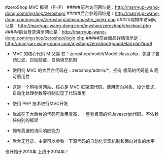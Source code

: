 #zeroShop MVC 框架（PHP）
#####前台访问网址是：http://marryup-wang-dong.com/myshop/zeroshop/
#####后台参观网址是：http://marryup-wang-dong.com/myshop/zeroshop/admin/master_index.php
#####购物车访问网址是：http://marryup-wang-dong.com/myshop/zeroshop/checkout.php
#####前台登录演示网址是：http://marryup-wang-dong.com/myshop/zeroshop/login.php
#####前台商品详情演示是：http://marryup-wang-dong.com/myshop/zeroshop/gooddetail.php?id=8
- MVC 的核心代码 M 父类 在：zeroshop/model/Model.class.php，包含了自动过滤、自动验证、自动填充机制

- 使用纯 MVC 的大后台代码在：zeroshop/admin/*，拥有 极简的代码量 & 高可重用性

- 这是一个购物类网站，核心是 MVC 框架源代码，使用面向对象、设计模式、自动化处理参数等机制实现了代码重用
- 使用 PHP 技术进行MVC开发
- 优点在于大后台的代码可重用度高，一整套极简的纯Javascript代码，不依赖任何别的框架
- 拥有高速的访问响应能力
- 后台无登录，主要可以参看一下源代码的自动化实现机制和面向对象的水平

也开始于2013年
上线于2014年！
